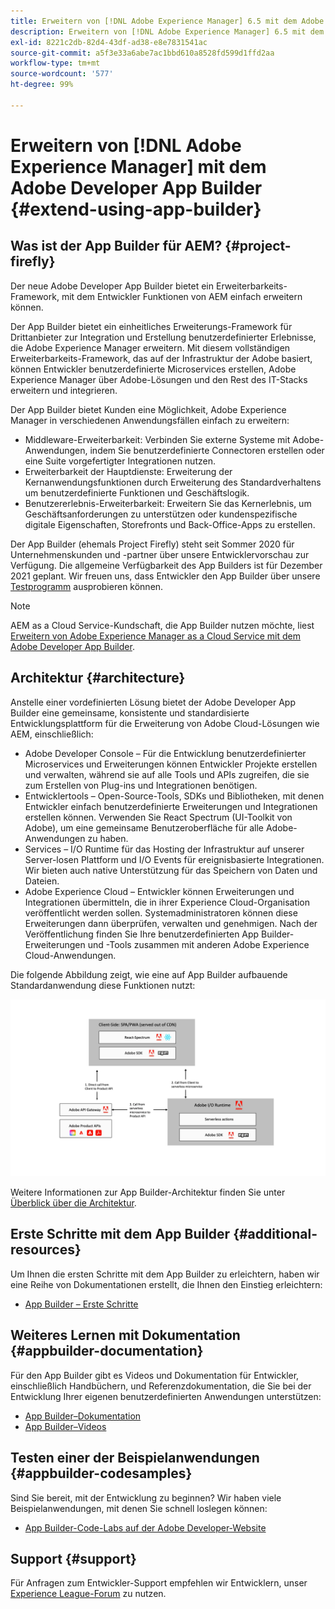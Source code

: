 ```yaml
---
title: Erweitern von [!DNL Adobe Experience Manager] 6.5 mit dem Adobe Developer App Builder.
description: Erweitern von [!DNL Adobe Experience Manager] 6.5 mit dem Adobe Developer App Builder.
exl-id: 8221c2db-82d4-43df-ad38-e8e7831541ac
source-git-commit: a5f3e33a6abe7ac1bbd610a8528fd599d1ffd2aa
workflow-type: tm+mt
source-wordcount: '577'
ht-degree: 99%

---
```


# Erweitern von [!DNL Adobe Experience Manager] mit dem Adobe Developer App Builder {#extend-using-app-builder}

## Was ist der App Builder für AEM? {#project-firefly}

Der neue Adobe Developer App Builder bietet ein Erweiterbarkeits-Framework, mit dem Entwickler Funktionen von AEM einfach erweitern können.

Der App Builder bietet ein einheitliches Erweiterungs-Framework für Drittanbieter zur Integration und Erstellung benutzerdefinierter Erlebnisse, die Adobe Experience Manager erweitern. Mit diesem vollständigen Erweiterbarkeits-Framework, das auf der Infrastruktur der Adobe basiert, können Entwickler benutzerdefinierte Microservices erstellen, Adobe Experience Manager über Adobe-Lösungen und den Rest des IT-Stacks erweitern und integrieren.

Der App Builder bietet Kunden eine Möglichkeit, Adobe Experience Manager in verschiedenen Anwendungsfällen einfach zu erweitern:

* Middleware-Erweiterbarkeit: Verbinden Sie externe Systeme mit Adobe-Anwendungen, indem Sie benutzerdefinierte Connectoren erstellen oder eine Suite vorgefertigter Integrationen nutzen.
* Erweiterbarkeit der Hauptdienste: Erweiterung der Kernanwendungsfunktionen durch Erweiterung des Standardverhaltens um benutzerdefinierte Funktionen und Geschäftslogik.
* Benutzererlebnis-Erweiterbarkeit: Erweitern Sie das Kernerlebnis, um Geschäftsanforderungen zu unterstützen oder kundenspezifische digitale Eigenschaften, Storefronts und Back-Office-Apps zu erstellen.

Der App Builder (ehemals Project Firefly) steht seit Sommer 2020 für Unternehmenskunden und -partner über unsere Entwicklervorschau zur Verfügung. Die allgemeine Verfügbarkeit des App Builders ist für Dezember 2021 geplant. Wir freuen uns, dass Entwickler den App Builder über unsere [Testprogramm](https://adobe.ly/appbuilder-trial) ausprobieren können.

>[!NOTE]
>
>AEM as a Cloud Service-Kundschaft, die App Builder nutzen möchte, liest [Erweitern von Adobe Experience Manager as a Cloud Service mit dem Adobe Developer App Builder](https://experienceleague.adobe.com/docs/experience-manager-cloud-service/implementing/configuring-and-extending/app-builder.html?lang=de).

## Architektur {#architecture}

Anstelle einer vordefinierten Lösung bietet der Adobe Developer App Builder eine gemeinsame, konsistente und standardisierte Entwicklungsplattform für die Erweiterung von Adobe Cloud-Lösungen wie AEM, einschließlich:

* Adobe Developer Console – Für die Entwicklung benutzerdefinierter Microservices und Erweiterungen können Entwickler Projekte erstellen und verwalten, während sie auf alle Tools und APIs zugreifen, die sie zum Erstellen von Plug-ins und Integrationen benötigen.
* Entwicklertools – Open-Source-Tools, SDKs und Bibliotheken, mit denen Entwickler einfach benutzerdefinierte Erweiterungen und Integrationen erstellen können. Verwenden Sie React Spectrum (UI-Toolkit von Adobe), um eine gemeinsame Benutzeroberfläche für alle Adobe-Anwendungen zu haben.
* Services – I/O Runtime für das Hosting der Infrastruktur auf unserer Server-losen Plattform und I/O Events für ereignisbasierte Integrationen. Wir bieten auch native Unterstützung für das Speichern von Daten und Dateien.
* Adobe Experience Cloud – Entwickler können Erweiterungen und Integrationen übermitteln, die in ihrer Experience Cloud-Organisation veröffentlicht werden sollen. Systemadministratoren können diese Erweiterungen dann überprüfen, verwalten und genehmigen. Nach der Veröffentlichung finden Sie Ihre benutzerdefinierten App Builder-Erweiterungen und -Tools zusammen mit anderen Adobe Experience Cloud-Anwendungen.

Die folgende Abbildung zeigt, wie eine auf App Builder aufbauende Standardanwendung diese Funktionen nutzt:

![Architektur](assets/firefly-architecture.jpg)

Weitere Informationen zur App Builder-Architektur finden Sie unter [Überblick über die Architektur](https://www.adobe.io/app-builder/docs/guides/).

## Erste Schritte mit dem App Builder {#additional-resources}

Um Ihnen die ersten Schritte mit dem App Builder zu erleichtern, haben wir eine Reihe von Dokumentationen erstellt, die Ihnen den Einstieg erleichtern:

* [App Builder – Erste Schritte](https://www.adobe.io/app-builder/docs/getting_started/)

## Weiteres Lernen mit Dokumentation {#appbuilder-documentation}

Für den App Builder gibt es Videos und Dokumentation für Entwickler, einschließlich Handbüchern, und Referenzdokumentation, die Sie bei der Entwicklung Ihrer eigenen benutzerdefinierten Anwendungen unterstützen:

* [App Builder–Dokumentation](https://www.adobe.io/app-builder/docs/overview/)
* [App Builder–Videos](https://www.youtube.com/playlist?list=PLcVEYUqU7VRfDij-Jbjyw8S8EzW073F_o)

## Testen einer der Beispielanwendungen {#appbuilder-codesamples}

Sind Sie bereit, mit der Entwicklung zu beginnen? Wir haben viele Beispielanwendungen, mit denen Sie schnell loslegen können:

* [App Builder-Code-Labs auf der Adobe Developer-Website](https://www.adobe.io/app-builder/docs/resources/)

## Support {#support}

Für Anfragen zum Entwickler-Support empfehlen wir Entwicklern, unser [Experience League-Forum](https://experienceleaguecommunities.adobe.com/t5/project-firefly/ct-p/project-firefly?profile.language=de) zu nutzen.
